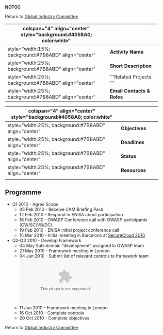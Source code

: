 __NOTOC__

Return to [Global Industry
Committee](Global_Industry_Committee "wikilink")

| colspan="4" align="center" style="background:\#4058A0; color:white" | <font color="white">**ACTIVITY IDENTIFICATION** |
| ------------------------------------------------------------------- | ----------------------------------------------- |
| style="width:15%; background:\#7B8ABD" align="center"               | **Activity Name**                               |
| style="width:25%; background:\#7B8ABD" align="center"               | **Short Description**                           |
| style="width:25%; background:\#7B8ABD" align="center"               | '''Related Projects '''                         |
| style="width:25%; background:\#7B8ABD" align="center"               | **Email Contacts & Roles**                      |

| colspan="4" align="center" style="background:\#4058A0; color:white" | <font color="white">**ACTIVITY SPECIFICS** |
| ------------------------------------------------------------------- | ------------------------------------------ |
| style="width:25%; background:\#7B8ABD" align="center"               | **Objectives**                             |
| style="width:25%; background:\#7B8ABD" align="center"               | **Deadlines**                              |
| style="width:25%; background:\#7B8ABD" align="center"               | **Status**                                 |
| style="width:25%; background:\#7B8ABD" align="center"               | **Resources**                              |
|                                                                     |                                            |

## Programme

  - Q1 2010 - Agree Scope
      - 05 Feb 2010 - Receive CAM Briefing Pack
      - 12 Feb 2010 - Respond to ENISA about participation
      - 16 Feb 2010 - OWASP Conference call with OWASP participants
        (CW/SC/VB/DC)
      - 19 Feb 2010 - ENISA initial project conference call
      - 15 Mar 2010 - Initial meeting in Barcelona at
        [SecureCloud 2010](http://www.cloudsecurityalliance.org/sc2010.html)
  - Q2-Q3 2010 - Develop Framework
      - 04 May Sub-domain "development" assigned to OWASP team
      - 21 May 2010 - Framework meeting in London
      - 04 Jun 2010 - Submit list of relevant controls to framework team
        ![<File:Camm-controls-itservices-development-20100604o.xls>](Camm-controls-itservices-development-20100604o.xls
        "File:Camm-controls-itservices-development-20100604o.xls")
      - 11 Jun 2010 - Framework meeting in London
      - 16 Oct 2010 - Complete controls
      - 20 Oct 2010 - Complete objectives

Return to [Global Industry
Committee](Global_Industry_Committee "wikilink")
